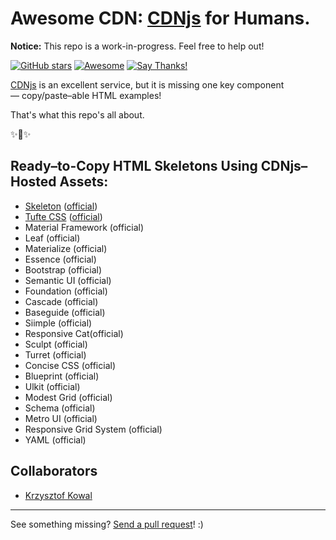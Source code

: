 # Awesome CDN: [CDNjs](https://cdnjs.com) for Humans.

**Notice:** This repo is a work-in-progress. Feel free to help out!

[![GitHub stars](https://img.shields.io/github/stars/kennethreitz/awesome-cdn.svg?style=social&label=Star)](https://github.com/kennethreitz/awesome-coins)
[![Awesome](https://cdn.rawgit.com/sindresorhus/awesome/d7305f38d29fed78fa85652e3a63e154dd8e8829/media/badge.svg)](https://github.com/sindresorhus/awesome)
[![Say Thanks!](https://img.shields.io/badge/SayThanks-!-1EAEDB.svg)](https://saythanks.io/to/kennethreitz)

[CDNjs](https://cdnjs.com) is an excellent service, but it is missing one key component — copy/paste–able HTML examples! 

That's what this repo's all about. 

✨🍰✨

## Ready–to-Copy HTML Skeletons Using CDNjs–Hosted Assets:

- [Skeleton](https://github.com/kennethreitz/awesome-cdn/blob/master/skeleton.html) ([official](http://getskeleton.com))
- [Tufte CSS](https://github.com/kennethreitz/awesome-cdn/blob/master/tufte-css.html) ([official](https://edwardtufte.github.io/tufte-css/))
- Material Framework (official)
- Leaf (official)
- Materialize (official)
- Essence (official)
- Bootstrap (official)
- Semantic UI (official)
- Foundation (official)
- Cascade (official)
- Baseguide (official)
- Siimple (official)
- Responsive Cat(official)
- Sculpt (official)
- Turret (official)
- Concise CSS (official)
- Blueprint (official)
- Ulkit (official)
- Modest Grid (official)
- Schema (official)
- Metro UI (official)
- Responsive Grid System (official)
- YAML (official)

## Collaborators

- [Krzysztof Kowal](https://github.com/tukruic)


-----------------------

See something missing? [Send a pull request](https://github.com/kennethreitz/awesome-cdn/pulls)! :)
